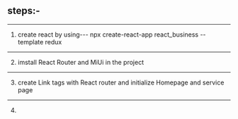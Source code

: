 ## steps:-

---

1. create react by using--- npx create-react-app react_business --template redux

---

2. imstall React Router and MiUi in the project

---

3. create Link tags with React router and initialize Homepage and service page

---

4.

